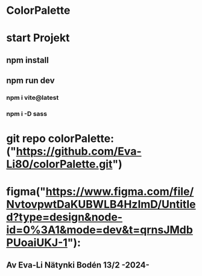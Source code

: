 # ColorPalette

<!--För att starta projektet-->
# start Projekt
## npm install
## npm run dev

### npm i vite@latest
### npm i -D sass

# git repo colorPalette: ("https://github.com/Eva-Li80/colorPalette.git")
# figma("https://www.figma.com/file/NvtovpwtDaKUBWLB4HzImD/Untitled?type=design&node-id=0%3A1&mode=dev&t=qrnsJMdbPUoaiUKJ-1"):

## Av Eva-Li Nätynki Bodén  13/2 -2024-